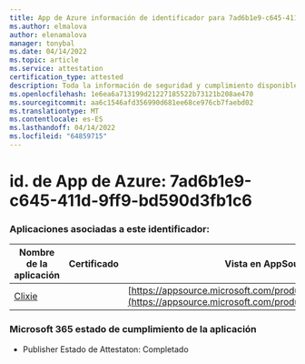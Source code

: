 ```yaml
---
title: App de Azure información de identificador para 7ad6b1e9-c645-411d-9ff9-bd590d3fb1c6
ms.author: elmalova
author: elenamalova
manager: tonybal
ms.date: 04/14/2022
ms.topic: article
ms.service: attestation
certification_type: attested
description: Toda la información de seguridad y cumplimiento disponible para 7ad6b1e9-c645-411d-9ff9-bd590d3fb1c6.
ms.openlocfilehash: 1e6ea6a713199d21227185522b73121b208ae470
ms.sourcegitcommit: aa6c1546afd356990d681ee68ce976cb7faebd02
ms.translationtype: MT
ms.contentlocale: es-ES
ms.lasthandoff: 04/14/2022
ms.locfileid: "64859715"
---
```

# <a name="azure-app-id-7ad6b1e9-c645-411d-9ff9-bd590d3fb1c6"></a>id. de App de Azure: 7ad6b1e9-c645-411d-9ff9-bd590d3fb1c6


### <a name="apps-associated-with-this-id"></a>Aplicaciones asociadas a este identificador:
| **Nombre de la aplicación** | **Certificado** | **Vista en AppSource** |
|--------------|---------------|-----------------------|
| [Clixie](../forward/WA200003880.md) |  | [https://appsource.microsoft.com/product/office/WA200003880](https://appsource.microsoft.com/product/office/WA200003880) |

### <a name="microsoft-365-app-compliance-status"></a>Microsoft 365 estado de cumplimiento de la aplicación
- Publisher Estado de Attestaton: Completado
